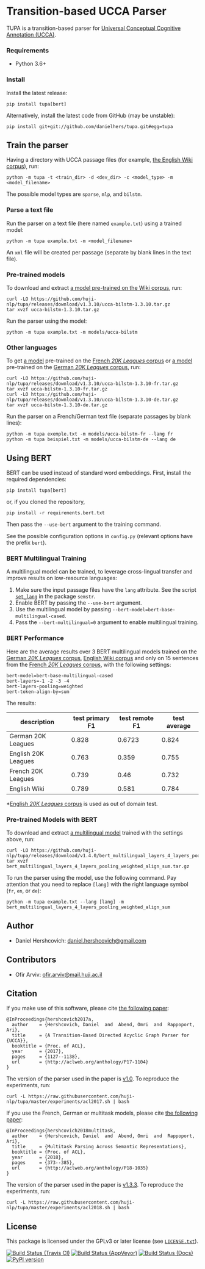 Transition-based UCCA Parser
============================
TUPA is a transition-based parser for [Universal Conceptual Cognitive Annotation (UCCA)][1].

### Requirements
* Python 3.6+

### Install

Install the latest release:

    pip install tupa[bert]

Alternatively, install the latest code from GitHub (may be unstable):

    pip install git+git://github.com/danielhers/tupa.git#egg=tupa

Train the parser
----------------

Having a directory with UCCA passage files
(for example, [the English Wiki corpus](https://github.com/UniversalConceptualCognitiveAnnotation/UCCA_English-Wiki)),
run:

    python -m tupa -t <train_dir> -d <dev_dir> -c <model_type> -m <model_filename>

The possible model types are `sparse`, `mlp`, and `bilstm`.

### Parse a text file

Run the parser on a text file (here named `example.txt`) using a trained model:

    python -m tupa example.txt -m <model_filename>

An `xml` file will be created per passage (separate by blank lines in the text file).

### Pre-trained models

To download and extract [a model pre-trained on the Wiki corpus](https://github.com/huji-nlp/tupa/releases/download/v1.3.10/ucca-bilstm-1.3.10.tar.gz), run:

    curl -LO https://github.com/huji-nlp/tupa/releases/download/v1.3.10/ucca-bilstm-1.3.10.tar.gz
    tar xvzf ucca-bilstm-1.3.10.tar.gz

Run the parser using the model:

    python -m tupa example.txt -m models/ucca-bilstm
    
### Other languages

To get [a model](https://github.com/huji-nlp/tupa/releases/download/v1.3.10/ucca-bilstm-1.3.10-fr.tar.gz) pre-trained on the [French *20K Leagues* corpus](https://github.com/UniversalConceptualCognitiveAnnotation/UCCA_French-20K)
or [a model](https://github.com/huji-nlp/tupa/releases/download/v1.3.10/ucca-bilstm-1.3.10-de.tar.gz) pre-trained on the [German *20K Leagues* corpus](https://github.com/UniversalConceptualCognitiveAnnotation/UCCA_German-20K), run:

    curl -LO https://github.com/huji-nlp/tupa/releases/download/v1.3.10/ucca-bilstm-1.3.10-fr.tar.gz
    tar xvzf ucca-bilstm-1.3.10-fr.tar.gz
    curl -LO https://github.com/huji-nlp/tupa/releases/download/v1.3.10/ucca-bilstm-1.3.10-de.tar.gz
    tar xvzf ucca-bilstm-1.3.10-de.tar.gz

Run the parser on a French/German text file (separate passages by blank lines):

    python -m tupa exemple.txt -m models/ucca-bilstm-fr --lang fr
    python -m tupa beispiel.txt -m models/ucca-bilstm-de --lang de

Using BERT
----------
BERT can be used instead of standard word embeddings.
First, install the required dependencies:

    pip install tupa[bert]

or, if you cloned the repository,

    pip install -r requirements.bert.txt
    
Then pass the `--use-bert` argument to the training command.

See the possible configuration options in `config.py` (relevant options have the prefix `bert`).

### BERT Multilingual Training
A multilingual model can be trained, to leverage
cross-lingual transfer and improve results on low-resource languages:

1. Make sure the input passage files have the `lang` attribute. See the script [`set_lang`](https://github.com/huji-nlp/semstr/blob/master/semstr/scripts/set_lang.py) in the package `semstr`.
2. Enable BERT by passing the `--use-bert` argument.
3. Use the multilingual model by passing `--bert-model=bert-base-multilingual-cased`.
4. Pass the `--bert-multilingual=0` argument to enable multilingual training.

### BERT Performance
Here are the average results over 3 BERT multilingual models trained on the [German _20K Leagues_ corpus](https://github.com/UniversalConceptualCognitiveAnnotation/UCCA_German-20K),
[English Wiki corpus](https://github.com/UniversalConceptualCognitiveAnnotation/UCCA_English-Wiki) 
and only on 15 sentences from the [French _20K Leagues_ corpus](https://github.com/UniversalConceptualCognitiveAnnotation/UCCA_French-20K), 
with the following settings:
```
bert-model=bert-base-multilingual-cased
bert-layers=-1 -2 -3 -4
bert-layers-pooling=weighted
bert-token-align-by=sum
```
The results:

| description          | test primary F1 | test remote F1 | test average |
| --------------------  | ------------------- | --------------- | ---------------- |
| German 20K Leagues |      0.828           |     0.6723        |    0.824          |
| English 20K Leagues |      0.763           |     0.359        |    0.755          |
| French 20K Leagues |      0.739           |     0.46        |    0.732          |
| English Wiki |      0.789           |     0.581        |    0.784          |

*[English _20K Leagues_ corpus](https://github.com/UniversalConceptualCognitiveAnnotation/UCCA_English-20K) is used as out of domain test.

### Pre-trained Models with BERT

To download and extract [a multilingual model](https://github.com/huji-nlp/tupa/releases/download/v1.4.0/bert_multilingual_layers_4_layers_pooling_weighted_align_sum.tar.gz) trained with the settings above, run:

    curl -LO https://github.com/huji-nlp/tupa/releases/download/v1.4.0/bert_multilingual_layers_4_layers_pooling_weighted_align_sum.tar.gz
    tar xvzf bert_multilingual_layers_4_layers_pooling_weighted_align_sum.tar.gz

To run the parser using the model, use the following command. Pay attention that you need to replace `[lang]` with
 the right language symbol (`fr`, `en`, or `de`):

    python -m tupa example.txt --lang [lang] -m bert_multilingual_layers_4_layers_pooling_weighted_align_sum

Author
------
* Daniel Hershcovich: daniel.hershcovich@gmail.com

Contributors
------------
* Ofir Arviv: ofir.arviv@mail.huji.ac.il


Citation
--------
If you make use of this software, please cite [the following paper](http://aclweb.org/anthology/P17-1104):

    @InProceedings{hershcovich2017a,
      author    = {Hershcovich, Daniel  and  Abend, Omri  and  Rappoport, Ari},
      title     = {A Transition-Based Directed Acyclic Graph Parser for {UCCA}},
      booktitle = {Proc. of ACL},
      year      = {2017},
      pages     = {1127--1138},
      url       = {http://aclweb.org/anthology/P17-1104}
    }

The version of the parser used in the paper is [v1.0](https://github.com/huji-nlp/tupa/releases/tag/v1.0).
To reproduce the experiments, run:

    curl -L https://raw.githubusercontent.com/huji-nlp/tupa/master/experiments/acl2017.sh | bash
    

If you use the French, German or multitask models, please cite
[the following paper](http://aclweb.org/anthology/P18-1035):

    @InProceedings{hershcovich2018multitask,
      author    = {Hershcovich, Daniel  and  Abend, Omri  and  Rappoport, Ari},
      title     = {Multitask Parsing Across Semantic Representations},
      booktitle = {Proc. of ACL},
      year      = {2018},
      pages     = {373--385},
      url       = {http://aclweb.org/anthology/P18-1035}
    }

The version of the parser used in the paper is [v1.3.3](https://github.com/huji-nlp/tupa/releases/tag/v1.3.3).
To reproduce the experiments, run:

    curl -L https://raw.githubusercontent.com/huji-nlp/tupa/master/experiments/acl2018.sh | bash


License
-------
This package is licensed under the GPLv3 or later license (see [`LICENSE.txt`](LICENSE.txt)).

[1]: http://github.com/huji-nlp/ucca


[![Build Status (Travis CI)](https://travis-ci.org/danielhers/tupa.svg?branch=master)](https://travis-ci.org/danielhers/tupa)
[![Build Status (AppVeyor)](https://ci.appveyor.com/api/projects/status/github/danielhers/tupa?svg=true)](https://ci.appveyor.com/project/danielh/tupa)
[![Build Status (Docs)](https://readthedocs.org/projects/tupa/badge/?version=latest)](http://tupa.readthedocs.io/en/latest/)
[![PyPI version](https://badge.fury.io/py/TUPA.svg)](https://badge.fury.io/py/TUPA)
